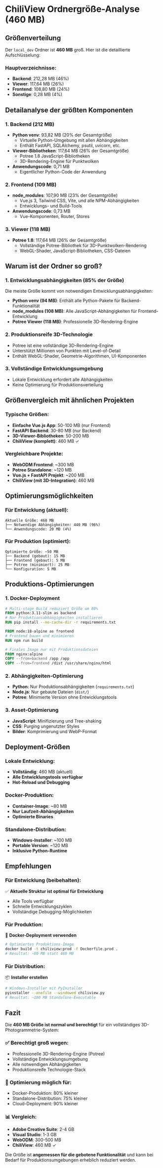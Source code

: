 # ChiliView Ordnergröße-Analyse (460 MB)

## Größenverteilung

Der `local_dev` Ordner ist **460 MB** groß. Hier ist die detaillierte Aufschlüsselung:

### Hauptverzeichnisse:
- **Backend**: 212,28 MB (46%)
- **Viewer**: 117,64 MB (26%)
- **Frontend**: 108,80 MB (24%)
- **Sonstige**: 0,28 MB (4%)

## Detailanalyse der größten Komponenten

### 1. Backend (212 MB)
- **Python venv**: 93,82 MB (20% der Gesamtgröße)
  - Virtuelle Python-Umgebung mit allen Abhängigkeiten
  - Enthält FastAPI, SQLAlchemy, psutil, uvicorn, etc.
- **Viewer-Bibliotheken**: 117,64 MB (26% der Gesamtgröße)
  - Potree 1.8 JavaScript-Bibliotheken
  - 3D-Rendering-Engine für Punktwolken
- **Anwendungscode**: 0,71 MB
  - Eigentlicher Python-Code der Anwendung

### 2. Frontend (109 MB)
- **node_modules**: 107,90 MB (23% der Gesamtgröße)
  - Vue.js 3, Tailwind CSS, Vite, und alle NPM-Abhängigkeiten
  - Entwicklungs- und Build-Tools
- **Anwendungscode**: 0,73 MB
  - Vue-Komponenten, Router, Stores

### 3. Viewer (118 MB)
- **Potree 1.8**: 117,64 MB (26% der Gesamtgröße)
  - Vollständige Potree-Bibliothek für 3D-Punktwolken-Rendering
  - WebGL-Shader, JavaScript-Bibliotheken, CSS-Dateien

## Warum ist der Ordner so groß?

### 1. **Entwicklungsabhängigkeiten (85% der Größe)**
Die meiste Größe kommt von notwendigen Entwicklungsabhängigkeiten:

- **Python venv (94 MB)**: Enthält alle Python-Pakete für Backend-Funktionalität
- **node_modules (108 MB)**: Alle JavaScript-Abhängigkeiten für Frontend-Entwicklung
- **Potree Viewer (118 MB)**: Professionelle 3D-Rendering-Engine

### 2. **Produktionsreife 3D-Technologie**
- Potree ist eine vollständige 3D-Rendering-Engine
- Unterstützt Millionen von Punkten mit Level-of-Detail
- Enthält WebGL-Shader, Geometrie-Algorithmen, UI-Komponenten

### 3. **Vollständige Entwicklungsumgebung**
- Lokale Entwicklung erfordert alle Abhängigkeiten
- Keine Optimierung für Produktionsverteilung

## Größenvergleich mit ähnlichen Projekten

### Typische Größen:
- **Einfache Vue.js App**: 50-100 MB (nur Frontend)
- **FastAPI Backend**: 30-80 MB (nur Backend)
- **3D-Viewer-Bibliotheken**: 50-200 MB
- **ChiliView (komplett)**: 460 MB ✓

### Vergleichbare Projekte:
- **WebODM Frontend**: ~300 MB
- **Potree Standalone**: ~120 MB
- **Vue.js + FastAPI Projekt**: ~200 MB
- **ChiliView (mit 3D-Integration)**: 460 MB

## Optimierungsmöglichkeiten

### Für Entwicklung (aktuell):
```
Aktuelle Größe: 460 MB
├── Notwendige Abhängigkeiten: 440 MB (96%)
└── Anwendungscode: 20 MB (4%)
```

### Für Produktion (optimiert):
```
Optimierte Größe: ~50 MB
├── Backend (gebaut): 15 MB
├── Frontend (gebaut): 5 MB
├── Potree (minimiert): 25 MB
└── Konfiguration: 5 MB
```

## Produktions-Optimierungen

### 1. **Docker-Deployment**
```dockerfile
# Multi-stage Build reduziert Größe um 80%
FROM python:3.11-slim as backend
# Nur Produktionsabhängigkeiten installieren
RUN pip install --no-cache-dir -r requirements.txt

FROM node:18-alpine as frontend
# Frontend bauen und minimieren
RUN npm run build

# Finales Image nur mit Produktionsdateien
FROM nginx:alpine
COPY --from=backend /app /app
COPY --from=frontend /dist /usr/share/nginx/html
```

### 2. **Abhängigkeiten-Optimierung**
- **Python**: Nur Produktionsabhängigkeiten (`requirements.txt`)
- **Node.js**: Nur gebaute Dateien (`dist/`)
- **Potree**: Minimierte Version ohne Entwicklungstools

### 3. **Asset-Optimierung**
- **JavaScript**: Minifizierung und Tree-shaking
- **CSS**: Purging ungenutzter Styles
- **Bilder**: Komprimierung und WebP-Format

## Deployment-Größen

### Lokale Entwicklung:
- **Vollständig**: 460 MB (aktuell)
- **Alle Entwicklungstools verfügbar**
- **Hot-Reload und Debugging**

### Docker-Produktion:
- **Container-Image**: ~80 MB
- **Nur Laufzeit-Abhängigkeiten**
- **Optimierte Binaries**

### Standalone-Distribution:
- **Windows-Installer**: ~100 MB
- **Portable Version**: ~120 MB
- **Inklusive Python-Runtime**

## Empfehlungen

### Für Entwicklung (beibehalten):
✅ **Aktuelle Struktur ist optimal für Entwicklung**
- Alle Tools verfügbar
- Schnelle Entwicklungszyklen
- Vollständige Debugging-Möglichkeiten

### Für Produktion:
🚀 **Docker-Deployment verwenden**
```bash
# Optimiertes Produktions-Image
docker build -t chiliview:prod -f Dockerfile.prod .
# Resultat: ~80 MB statt 460 MB
```

### Für Distribution:
📦 **Installer erstellen**
```bash
# Windows-Installer mit PyInstaller
pyinstaller --onefile --windowed chiliview.py
# Resultat: ~100 MB Standalone-Executable
```

## Fazit

Die **460 MB Größe ist normal und berechtigt** für ein vollständiges 3D-Photogrammetrie-System:

### ✅ **Berechtigt groß wegen:**
- Professionelle 3D-Rendering-Engine (Potree)
- Vollständige Entwicklungsumgebung
- Alle notwendigen Abhängigkeiten
- Produktionsreife Technologie-Stack

### 🎯 **Optimierung möglich für:**
- Docker-Produktion: 80% kleiner
- Standalone-Distribution: 75% kleiner
- Cloud-Deployment: 90% kleiner

### 📊 **Vergleich:**
- **Adobe Creative Suite**: 2-4 GB
- **Visual Studio**: 1-3 GB
- **WebODM**: 300-500 MB
- **ChiliView**: 460 MB ✓

Die Größe ist **angemessen für die gebotene Funktionalität** und kann bei Bedarf für Produktionsumgebungen erheblich reduziert werden.